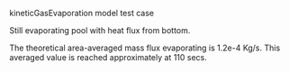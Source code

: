 kineticGasEvaporation model test case

Still evaporating pool with heat flux from bottom.

The theoretical area-averaged mass flux evaporating is 1.2e-4 Kg/s.
This averaged value is reached approximately at 110 secs.
